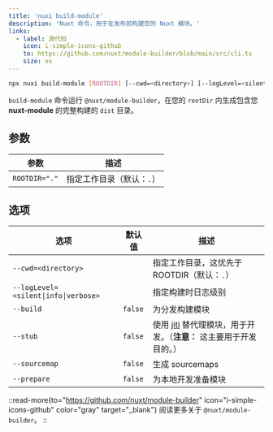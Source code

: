 ```yaml
---
title: 'nuxi build-module'
description: 'Nuxt 命令，用于在发布前构建您的 Nuxt 模块。'
links:
  - label: 源代码
    icon: i-simple-icons-github
    to: https://github.com/nuxt/module-builder/blob/main/src/cli.ts
    size: xs
---
```


<!--build-module-cmd-->
```bash [Terminal]
npx nuxi build-module [ROOTDIR] [--cwd=<directory>] [--logLevel=<silent|info|verbose>] [--build] [--stub] [--sourcemap] [--prepare]
```
<!--/build-module-cmd-->

`build-module` 命令运行 `@nuxt/module-builder`，在您的 `rootDir` 内生成包含您 **nuxt-module** 的完整构建的 `dist` 目录。

## 参数

<!--build-module-args-->
参数 | 描述
--- | ---
`ROOTDIR="."` | 指定工作目录（默认：`.`）
<!--/build-module-args-->

## 选项

<!--build-module-opts-->
选项 | 默认值 | 描述
--- | --- | ---
`--cwd=<directory>` |  | 指定工作目录，这优先于 ROOTDIR（默认：`.`）
`--logLevel=<silent\|info\|verbose>` |  | 指定构建时日志级别
`--build` | `false` | 为分发构建模块
`--stub` | `false` | 使用 [jiti](https://github.com/unjs/jiti#jiti) 替代理模块，用于开发。（**注意：** 这主要用于开发目的。）
`--sourcemap` | `false` | 生成 sourcemaps
`--prepare` | `false` | 为本地开发准备模块
<!--/build-module-opts-->

::read-more{to="https://github.com/nuxt/module-builder" icon="i-simple-icons-github" color="gray" target="_blank"}
阅读更多关于 `@nuxt/module-builder`。
::
